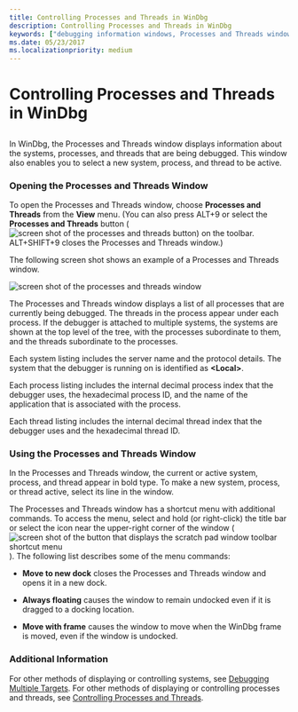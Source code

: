 ```yaml
---
title: Controlling Processes and Threads in WinDbg
description: Controlling Processes and Threads in WinDbg
keywords: ["debugging information windows, Processes and Threads window", "Processes and Threads window", "process, Processes and Threads window", "thread, Processes and Threads window"]
ms.date: 05/23/2017
ms.localizationpriority: medium
---
```


# Controlling Processes and Threads in WinDbg


## <span id="ddk_processes_and_threads_window_dbg"></span><span id="DDK_PROCESSES_AND_THREADS_WINDOW_DBG"></span>


In WinDbg, the Processes and Threads window displays information about the systems, processes, and threads that are being debugged. This window also enables you to select a new system, process, and thread to be active.

### <span id="opening_the_processes_and_threads_window"></span><span id="OPENING_THE_PROCESSES_AND_THREADS_WINDOW"></span>Opening the Processes and Threads Window

To open the Processes and Threads window, choose **Processes and Threads** from the **View** menu. (You can also press ALT+9 or select the **Processes and Threads** button (![screen shot of the processes and threads button](images/window-processes-threads.png)) on the toolbar. ALT+SHIFT+9 closes the Processes and Threads window.)

The following screen shot shows an example of a Processes and Threads window.

![screen shot of the processes and threads window](images/window-prth.png)

The Processes and Threads window displays a list of all processes that are currently being debugged. The threads in the process appear under each process. If the debugger is attached to multiple systems, the systems are shown at the top level of the tree, with the processes subordinate to them, and the threads subordinate to the processes.

Each system listing includes the server name and the protocol details. The system that the debugger is running on is identified as **&lt;Local&gt;**.

Each process listing includes the internal decimal process index that the debugger uses, the hexadecimal process ID, and the name of the application that is associated with the process.

Each thread listing includes the internal decimal thread index that the debugger uses and the hexadecimal thread ID.

### <span id="using_the_processes_and_threads_window"></span><span id="USING_THE_PROCESSES_AND_THREADS_WINDOW"></span>Using the Processes and Threads Window

In the Processes and Threads window, the current or active system, process, and thread appear in bold type. To make a new system, process, or thread active, select its line in the window.

The Processes and Threads window has a shortcut menu with additional commands. To access the menu, select and hold (or right-click) the title bar or select the icon near the upper-right corner of the window (![screen shot of the button that displays the scratch pad window toolbar shortcut menu](images/window-processes-threads.png)). The following list describes some of the menu commands:

-   **Move to new dock** closes the Processes and Threads window and opens it in a new dock.

-   **Always floating** causes the window to remain undocked even if it is dragged to a docking location.

-   **Move with frame** causes the window to move when the WinDbg frame is moved, even if the window is undocked.

### <span id="additional_information"></span><span id="ADDITIONAL_INFORMATION"></span>Additional Information

For other methods of displaying or controlling systems, see [Debugging Multiple Targets](debugging-multiple-targets.md). For other methods of displaying or controlling processes and threads, see [Controlling Processes and Threads](controlling-processes-and-threads.md).

 

 





